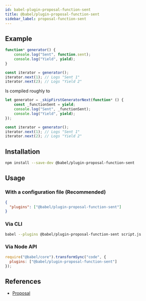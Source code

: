 ```yaml
---
id: babel-plugin-proposal-function-sent
title: @babel/plugin-proposal-function-sent
sidebar_label: proposal-function-sent
---
```


## Example

```js
function* generator() {
    console.log("Sent", function.sent);
    console.log("Yield", yield);
}

const iterator = generator();
iterator.next(1); // Logs "Sent 1"
iterator.next(2); // Logs "Yield 2"
```

Is compiled roughly to

```js
let generator = _skipFirstGeneratorNext(function* () {
    const _functionSent = yield;
    console.log("Sent", _functionSent);
    console.log("Yield", yield);
});

const iterator = generator();
iterator.next(1); // Logs "Sent 1"
iterator.next(2); // Logs "Yield 2"
```

## Installation

```sh
npm install --save-dev @babel/plugin-proposal-function-sent
```

## Usage

### With a configuration file (Recommended)

```json
{
  "plugins": ["@babel/plugin-proposal-function-sent"]
}
```

### Via CLI

```sh
babel --plugins @babel/plugin-proposal-function-sent script.js
```

### Via Node API

```javascript
require("@babel/core").transformSync("code", {
  plugins: ["@babel/plugin-proposal-function-sent"]
});
```

## References

* [Proposal](https://github.com/allenwb/ESideas/blob/master/Generator%20metaproperty.md)


